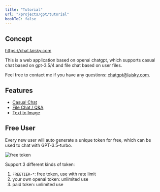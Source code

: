 ```yaml
---
title: "Tutorial"
url: "/projects/gpt/tutorial"
bookToC: false
---
```


## Concept

<https://chat.laisky.com>

This is a web application based on openai chatgpt, which supports casual chat based on gpt-3.5/4 and file chat based on user files.

Feel free to contact me if you have any questions: <chatgpt@laisky.com>.

## Features

- [Casual Chat](@page_casual_chat)
- [File Chat / Q&A](@page_file_chat)
- [Text to Image](@page_file_image)

## Free User

Every new user will auto generate a unique token for free,
which can be used to chat with GPT-3.5-turbo.

![free token](https://s3.laisky.com/uploads/2023/09/free-token.png)

Support 3 different kinds of token:

1. `FREETIER-*`: free token, use with rate limit
2. your own openai token: unlimited use
3. paid token: unlimited use
